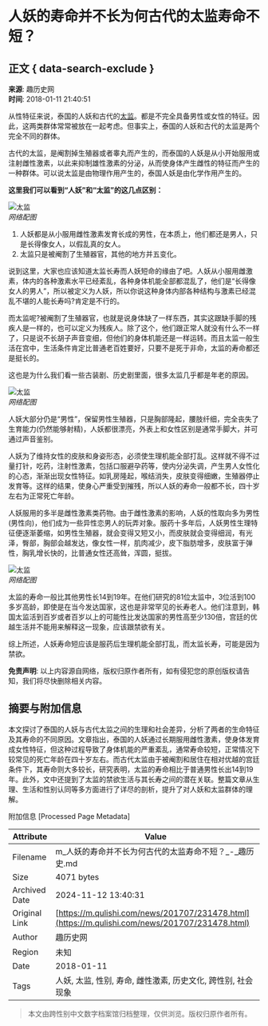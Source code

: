 # 人妖的寿命并不长为何古代的太监寿命不短？

## 正文 { data-search-exclude }


**来源**: 趣历史网  
**时间**: 2018-01-11 21:40:51  

从性特征来说，泰国的人妖和古代的[太监](https://m.qulishi.com/huati/shidataijian/)。都是不完全具备男性或女性的特征。因此，这两类群体常常被放在一起考虑。但事实上，泰国的人妖和古代的太监是两个完全不同的群体。

古代的太监，是阉割掉生殖器或者睾丸而产生的，而泰国的人妖是从小开始服用或注射雌性激素，以此来抑制雄性激素的分泌，从而使身体产生雌性的特征而产生的一种群体。可以说太监是由物理作用产生的，泰国人妖是由化学作用产生的。

**这里我们可以看到“人妖”和“太监”的这几点区别：**

![太监](https://i.qulishi.com/uploads/news/201707/1499844126492532.png)  
*网络配图*

1. 人妖都是从小服用雌性激素发育长成的男性，在本质上，他们都还是男人，只是长得像女人，以假乱真的女人。
2. 太监只是被阉割了生殖器官，其他的地方并五变化。

说到这里，大家也应该知道太监长寿而人妖短命的缘由了吧。人妖从小服用雌激素，体内的各种激素水平已经紊乱，各种身体机能全部都混乱了，他们是“长得像女人的男人”，所以被定义为人妖，所以你说这种身体内部各种结构与激素已经混乱不堪的人能长寿吗?肯定是不行的。

而太监呢?被阉割了生殖器官，也就是说身体缺了一样东西，其实这跟缺手脚的残疾人是一样的，也可以定义为残疾人。除了这个，他们跟正常人就没有什么不一样了，只是说不长胡子声音变细，但他们的身体机能还是一样运转。而且太监一般生活在宫中，生活条件肯定比普通老百姓要好，只要不是死于非命，太监的寿命都还是挺长的。

这也是为什么我们看一些古装剧、历史剧里面，很多太监几乎都是年老的原因。

![太监](https://i.qulishi.com/uploads/news/201707/1499844137998728.png)  
*网络配图*

人妖大部分仍是“男性”，保留男性生殖器，只是胸部隆起，腰肢纤细，完全丧失了生育能力(仍然能够射精)，人妖都很漂亮，外表上和女性区别是通常手脚大，并可通过声音鉴别。

人妖为了维持女性的皮肤和身姿形态，必须使生理机能全部打乱。这样就不得不过量打针，吃药，注射性激素，包括口服避孕药等，使内分泌失调，产生男人女性化的心态，渐渐出现女性特征。如乳房隆起，喉结消失，皮肤变得细嫩，生殖器停止发育等。这样的结果，使身心严重受到摧残，所以人妖的寿命一般都不长，四十岁左右为正常死亡年龄。

人妖服用的多半是雌性激素类药物。由于雌性激素的影响，人妖的性取向多为男性(男性向)，他们成为一些异性恋男人的玩弄对象。服药十多年后，人妖男性生理特征便逐渐萎缩，如男性生殖器，就会变得又短又小，而皮肤就会变得细润，有光泽，臀部，胸部会越发达，像女性一样，肌肉减少，皮下脂肪增多，皮肤富于弹性，胸乳增长快的，比普通女性还高耸，浑圆，挺拔。

![太监](https://i.qulishi.com/uploads/news/201707/1499844144987114.png)  
*网络配图*

太监的寿命一般比其他男性长14到19年。在他们研究的81位太监中，3位活到100多岁高龄，即使是在当今发达国家，这也是非常罕见的长寿老人。他们注意到，韩国太监活到百岁或者百岁以上的可能性比发达国家的男性高至少130倍，宫廷的优越生活并不能用来解释这一现象，应该跟禁欲有关。

综上所述，人妖寿命短应该是服药后生理机能全部打乱，而太监长寿，可能是因为禁欲。

**免责声明**: 以上内容源自网络，版权归原作者所有，如有侵犯您的原创版权请告知，我们将尽快删除相关内容。

## 摘要与附加信息

<!-- tcd_abstract -->
本文探讨了泰国的人妖与古代太监之间的生理和社会差异，分析了两者的生命特征及其寿命的不同原因。文章指出，泰国的人妖通过长期服用雌性激素，使身体发育成女性特征，但这种过程导致了身体机能的严重紊乱，通常寿命较短，正常情况下较常见的死亡年龄在四十岁左右。而古代太监由于被阉割和居住在相对优越的宫廷条件下，其寿命则大多较长，研究表明，太监的寿命相比于普通男性长出14到19年。此外，文中还提到了太监的禁欲生活与其长寿之间的潜在关联。整篇文章从生理、生活和性别认同等多方面进行了详尽的剖析，提升了对人妖和太监群体的理解。
<!-- tcd_abstract_end -->

附加信息 [Processed Page Metadata]

| Attribute       | Value                                  |
|-----------------|----------------------------------------|
| Filename        | m_人妖的寿命并不长为何古代的太监寿命不短？_-_趣历史.md                             |
| Size            | 4071 bytes                           |
| Archived Date   | 2024-11-12 13:40:31                             |
| Original Link   | [https://m.qulishi.com/news/201707/231478.html](https://m.qulishi.com/news/201707/231478.html)                       |
| Author          | 趣历史网                               |
| Region          | 未知                               |
| Date            | 2018-01-11                                 |
| Tags            | 人妖, 太监, 性别, 寿命, 雌性激素, 历史文化, 跨性别, 社会现象                                 |
>
> 本文由跨性别中文数字档案馆归档整理，仅供浏览。版权归原作者所有。
>